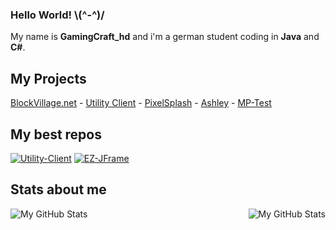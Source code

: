 ### Hello World!  \\(^-^)/
My name is **GamingCraft_hd** and i'm a german student coding in **Java** and **C#**.

## My Projects
[BlockVillage.net](https://www.blockvillage.net/) - [Utility Client](https://uc.gamingcraft.de/) - [PixelSplash](https://www.gamingcraft.de/) - [Ashley](https://www.github.com/AshleyDCBot) - [MP-Test](https://github.com/GamingCrafthd/MP-Test)<br>

## My best repos
[![Utility-Client](https://github-readme-stats.vercel.app/api/pin/?username=Utility-Client&repo=UtilityClient3&title_color=fff&text_color=fff&icon_color=fff&bg_color=30,ff4343,ff8f43&hide_border=true)](https://github.com/Utility-Client/UtilityClient3)
[![EZ-JFrame](https://github-readme-stats.vercel.app/api/pin/?username=GamingCrafthd&repo=EZJFrame&title_color=fff&text_color=fff&icon_color=fff&bg_color=30,ff4343,ff8f43&hide_border=true)](https://github.com/GamingCrafthd/EZJFrame)

## Stats about me
<img align="left" alt="My GitHub Stats" src="https://github-readme-stats.vercel.app/api/top-langs/?username=gamingcrafthd&show_icons=true&hide_border=true&title_color=fff&text_color=fff&icon_color=fff&bg_color=30,ff4343,ff8f43" />
    <img align="right" alt="My GitHub Stats" src="https://github-readme-stats.vercel.app/api?username=gamingcrafthd&show_icons=true&hide_border=true&title_color=fff&text_color=fff&icon_color=fff&bg_color=30,ff4343,ff8f43" />
